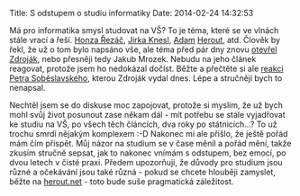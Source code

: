 Title: S odstupem o studiu informatiky
Date: 2014-02-24 14:32:53

Má pro informatika smysl studovat na VŠ? To je téma, které se ve vlnách stále vrací a řeší. [Honza Řezáč](http://blog.filosof.biz/vysoke-skoly-lzou/), [Jirka Knesl](http://www.knesl.com/articles/view/ma-smysl-studovat-informatiku), [Adam](http://www.herout.net/blog/2012/01/proc-nestudovat-na-vysoke-skole/) [Herout](http://www.herout.net/blog/2012/01/proc-studovat-na-vysoke-skole/), atd. Člověk by řekl, že už o tom bylo napsáno vše, ale téma před pár dny znovu [otevřel Zdroják](http://www.zdrojak.cz/clanky/muj-nazor-ma-smysl-studovat-informatiku-vysoke-skole/), nebo přesněji tedy Jakub Mrozek. Nebudu na jeho článek reagovat, protože jsem ho nedokázal dočíst. Běžte a přečtěte si ale [reakci Petra Soběslavského](http://www.zdrojak.cz/clanky/muj-nazor-studium-informatiky-vs-ma-smysl/), kterou Zdroják vydal dnes. Lépe a stručněji bych to nenapsal.

Nechtěl jsem se do diskuse moc zapojovat, protože si myslím, že už bych mohl svůj život posunout zase někam dál - mít potřebu se stále vyjadřovat ke studiu na VŠ, po všech těch článcích, dva roky po státnicích...? To už trochu smrdí nějakým komplexem :-D Nakonec mi ale přišlo, že ještě pořád mám čím přispět. Můj názor na studium se v čase měnil a pořád mění, takže zkusím stručně sepsat, jak to nakonec vnímám s odstupem, bez emocí, po dvou letech v čisté praxi. Předem upozorňuji, že důvody pro studium jsou různé a očekávání jsou také různá - pokud se chcete hlouběji zamyslet, běžte na [herout.net](http://www.herout.net/) - toto bude suše pragmatická záležitost.


